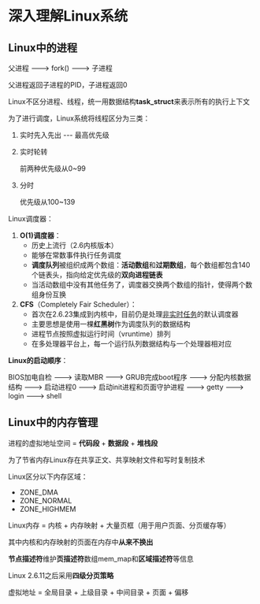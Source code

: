 # 深入理解Linux系统

## Linux中的进程

父进程 ---> fork() ---> 子进程

父进程返回子进程的PID，子进程返回0



Linux不区分进程、线程，统一用数据结构**task_struct**来表示所有的执行上下文



为了进行调度，Linux系统将线程区分为三类：

1. 实时先入先出 --- 最高优先级

2. 实时轮转

   前两种优先级从0~99

3. 分时

   优先级从100~139

Linux调度器：

1. **O(1)调度器**：
   - 历史上流行（2.6内核版本）
   - 能够在常数事件执行任务调度
   - **调度队列**被组织成两个数组：**活动数组**和**过期数组**，每个数组都包含140个链表头，指向给定优先级的**双向进程链表**
   - 当活动数组中没有其他任务了，调度器交换两个数组的指针，使得两个数组身份互换
2. **CFS**（Completely Fair Scheduler）：
   - 首次在2.6.23集成到内核中，目前仍是处理<u>非实时任务</u>的默认调度器
   - 主要思想是使用一棵**红黑树**作为调度队列的数据结构
   - 进程节点按照虚拟运行时间（vruntime）排列
   - 在多处理器平台上，每一个运行队列数据结构与一个处理器相对应



**Linux的启动顺序**：

BIOS加电自检 ---> 读取MBR ---> GRUB完成boot程序 ---> 分配内核数据结构 ---> 启动进程0 ---> 启动init进程和页面守护进程 ---> getty ---> login ---> shell





## Linux中的内存管理

进程的虚拟地址空间 = **代码段** + **数据段** + **堆栈段**

为了节省内存Linux存在共享正文、共享映射文件和写时复制技术



Linux区分以下内存区域：

- ZONE_DMA
- ZONE_NORMAL
- ZONE_HIGHMEM



Linux内存 = 内核 + 内存映射 + 大量页框（用于用户页面、分页缓存等）

其中内核和内存映射的页面在内存中**从来不换出**

**节点描述符**维护**页描述符**数组mem_map和**区域描述符**等信息



Linux 2.6.11之后采用**四级分页策略**

虚拟地址 = 全局目录 + 上级目录 + 中间目录 + 页面 + 偏移

